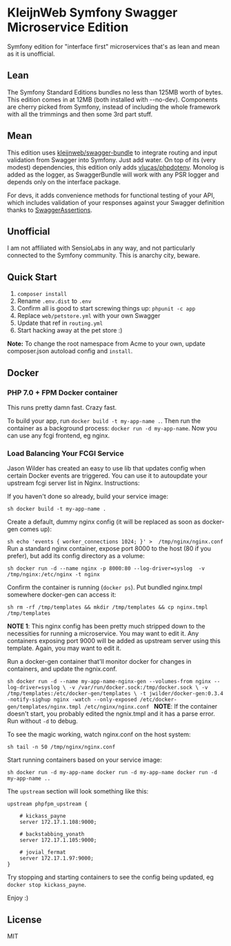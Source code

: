 # KleijnWeb Symfony Swagger Microservice Edition 

Symfony edition for "interface first" microservices that's as lean and mean as it is unofficial.  

## Lean

The Symfony Standard Editions bundles no less than 125MB worth of bytes. This edition comes in at 12MB (both installed with --no-dev). Components are cherry picked from Symfony, instead of including the whole framework with all the trimmings and then some 3rd part stuff.
 
## Mean

This edition uses [kleijnweb/swagger-bundle](https://github.com/kleijnweb/swagger-bundle) to integrate routing and input validation from Swagger into Symfony. Just add water. On top of its (very modest) dependencies, this edition only adds [vlucas/phpdotenv](https://github.com/vlucas/phpdotenv). Monolog is added as the logger, as SwaggerBundle will work with any PSR logger and depends only on the interface package.

For devs, it adds convenience methods for functional testing of your API, which includes validation of your responses against your Swagger definition thanks to [SwaggerAssertions](https://github.com/Maks3w/SwaggerAssertions).

## Unofficial

I am not affiliated with SensioLabs in any way, and not particularly connected to the Symfony community. This is anarchy city, beware.

## Quick Start

1. `composer install`
2. Rename `.env.dist` to `.env`
3. Confirm all is good to start screwing things up: `phpunit -c app` 
4. Replace `web/petstore.yml` with your own Swagger
5. Update that ref in `routing.yml`
6. Start hacking away at the pet store :)

__Note:__ To change the root namespace from Acme to your own, update composer.json autoload config and `install`.


## Docker

### PHP 7.0 + FPM Docker container

This runs pretty damn fast. Crazy fast.

To build your app, run `docker build -t my-app-name .`. 
Then run the container as a background process: `docker run -d my-app-name`. Now you can use any fcgi frontend, eg nginx.

### Load Balancing Your FCGI Service
 
Jason Wilder has created an easy to use lib that updates config when certain Docker events are triggered. You can use it to autoupdate your upstream fcgi server list in Nginx. Instructions:

If you haven't done so already, build your service image:

``sh
docker build -t my-app-name .
``

Create a default, dummy nginx config (it will be replaced as soon as docker-gen comes up):

``sh
echo 'events {
          worker_connections 1024;
      }' >  /tmp/nginx/nginx.conf
``
Run a standard nginx container, expose port 8000 to the host (80 if you prefer), but add its config directory as a volume:

``sh
docker run -d --name nginx -p 8000:80 --log-driver=syslog  -v /tmp/nginx:/etc/nginx -t nginx
``

Confirm the container is running (`docker ps`). Put bundled nginx.tmpl somewhere docker-gen can access it:

``sh
rm -rf /tmp/templates && mkdir /tmp/templates && cp nginx.tmpl /tmp/templates
``

__NOTE 1__: This nginx config has been pretty much stripped down to the necessities for running a microservice. You may want to edit it. Any containers exposing port 9000 will be added as upstream server using this template. Again, you may want to edit it.

Run a docker-gen container that'll monitor docker for changes in containers, and update the ngnix.conf.

``sh
docker run -d --name my-app-name-nginx-gen --volumes-from nginx --log-driver=syslog \
   -v /var/run/docker.sock:/tmp/docker.sock \
   -v /tmp/templates:/etc/docker-gen/templates \
   -t jwilder/docker-gen:0.3.4 -notify-sighup nginx -watch --only-exposed /etc/docker-gen/templates/nginx.tmpl /etc/nginx/nginx.conf
``
__NOTE__: If the container doesn't start, you probably edited the ngnix.tmpl and it has a parse error. Run without `-d` to debug.

To see the magic working, watch nginx.conf on the host system:

``sh
tail -n 50 /tmp/nginx/nginx.conf
``

Start running containers based on your service image:

``sh
docker run -d my-app-name
docker run -d my-app-name
docker run -d my-app-name
..
``

The `upstream` section will look something like this:

```
upstream phpfpm_upstream {

    # kickass_payne
    server 172.17.1.108:9000;

    # backstabbing_yonath
    server 172.17.1.105:9000;

    # jovial_fermat
    server 172.17.1.97:9000;
}
```

Try stopping and starting containers to see the config being updated, eg `docker stop kickass_payne`.

Enjoy :) 


## License

MIT
